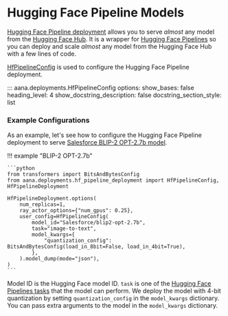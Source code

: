 # Hugging Face Pipeline Models

[Hugging Face Pipeline deployment](./../../reference/deployments.md#aana.deployments.HfPipelineDeployment) allows you to serve *almost* any model from the [Hugging Face Hub](https://huggingface.co/models). It is a wrapper for [Hugging Face Pipelines](https://huggingface.co/transformers/main_classes/pipelines.html) so you can deploy and scale *almost* any model from the Hugging Face Hub with a few lines of code.

[HfPipelineConfig](./../../reference/deployments.md#aana.deployments.HfPipelineConfig) is used to configure the Hugging Face Pipeline deployment.

::: aana.deployments.HfPipelineConfig
    options:
        show_bases: false
        heading_level: 4
        show_docstring_description: false
        docstring_section_style: list

### Example Configurations

As an example, let's see how to configure the Hugging Face Pipeline deployment to serve [Salesforce BLIP-2 OPT-2.7b model](https://huggingface.co/Salesforce/blip2-opt-2.7b).

!!! example "BLIP-2 OPT-2.7b"
    
    ```python
    from transformers import BitsAndBytesConfig
    from aana.deployments.hf_pipeline_deployment import HfPipelineConfig, HfPipelineDeployment

    HfPipelineDeployment.options(
        num_replicas=1,
        ray_actor_options={"num_gpus": 0.25},
        user_config=HfPipelineConfig(
            model_id="Salesforce/blip2-opt-2.7b",
            task="image-to-text",
            model_kwargs={
                "quantization_config": BitsAndBytesConfig(load_in_8bit=False, load_in_4bit=True),
            },
        ).model_dump(mode="json"),
    )
    ```

Model ID is the Hugging Face model ID. `task` is one of the [Hugging Face Pipelines tasks](https://huggingface.co/transformers/main_classes/pipelines.html) that the model can perform. We deploy the model with 4-bit quantization by setting `quantization_config` in the `model_kwargs` dictionary. You can pass extra arguments to the model in the `model_kwargs` dictionary.

